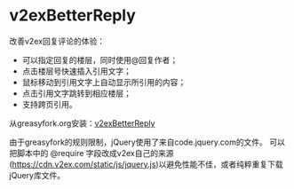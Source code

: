 v2exBetterReply
=====

改善v2ex回复评论的体验：

* 可以指定回复的楼层，同时使用@回复作者；
* 点击楼层号快速插入引用文字；
* 鼠标移动到引用文字上自动显示所引用的内容；
* 点击引用文字跳转到相应楼层；
* 支持跨页引用。

从greasyfork.org安装：[v2exBetterReply](https://greasyfork.org/zh-CN/scripts/22606-v2exbetterreply)

由于greasyfork的规则限制，jQuery使用了来自code.jquery.com的文件。
可以把脚本中的 @require 字段改成v2ex自己的来源(https://cdn.v2ex.com/static/js/jquery.js)以避免性能不佳，或者纯粹重复下载jQuery库文件。
